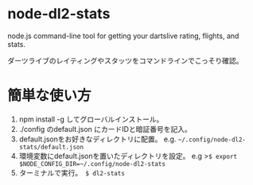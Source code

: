 # node-dl2-stats
node.js command-line tool for getting your dartslive rating, flights, and stats.

ダーツライブのレイティングやスタッツをコマンドラインでこっそり確認。

# 簡単な使い方
1. npm install -g してグローバルインストール。
2. ./config のdefault.json にカードIDと暗証番号を記入。
2. default.jsonをお好きなディレクトリに配置。 e.g. `~/.config/node-dl2-stats/default.json`
3. 環境変数にdefault.jsonを置いたディレクトリを設定。 e.g >`$ export $NODE_CONFIG_DIR=~/.config/node-dl2-stats`
4. ターミナルで実行。　`$ dl2-stats`

